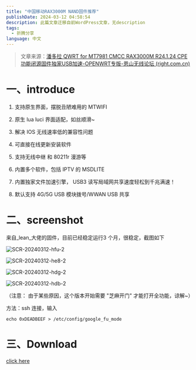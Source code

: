 ```yaml
---
title: "中国移动RAX3000M NAND固件推荐"
publishDate: 2024-03-12 04:58:54 
description: 此篇文章迁移自前WordPress文章，无description
tags:
  - 折腾分享
language: 中文
---
```


> 文章来源：[潘多拉 QWRT for MT7981 CMCC RAX3000M R24.1.24 CPE功能闭源固件独家USB加速-OPENWRT专版-恩山无线论坛 (right.com.cn)](https://www.right.com.cn/forum/forum.php?mod=viewthread&tid=8303809&extra=&highlight=rax3000&page=1)

# 一、introduce

1. 支持原生界面，摆脱丑陋难用的 MTWIFI
    
2. 原生 lua luci 界面适配，如丝顺滑~
    
3. 解决 IOS 无线速率低的兼容性问题
    
4. 可直接在线更新安装软件
    
5. 支持无线中继 和 80211r 漫游等
    
6. 内置多个软件，包括 IPTV 的 MSDLITE
    
7. 内置独家文件加速引擎， USB3 读写局域网共享速度轻松到千兆满速！
    
8. 默认支持 4G/5G USB 模块拨号/WWAN USB 共享
    

# 二、screenshot

来自_lean_大佬的固件，目前已经稳定运行3 个月，很稳定，截图如下

![SCR-20240312-hfu-2](https://cpic2024.qiu.icu/uploads/picgo/202403121235284.webp)

![SCR-20240312-he8-2](https://cpic2024.qiu.icu/uploads/picgo/202403121235312.webp)

![SCR-20240312-hdg-2](https://cpic2024.qiu.icu/uploads/picgo/202403121235524.webp)

![SCR-20240312-hdb-2](https://cpic2024.qiu.icu/uploads/picgo/202403121235807.webp)

（注意： 由于某些原因，这个版本开始需要 "芝麻开门" 才能打开全功能，谅解~）

方法：ssh 连接，输入

`echo 0xDEADBEEF > /etc/config/google_fu_mode`

# 三、Download

[click here](https://nus.simu.eu.org/xmXWt9u)
